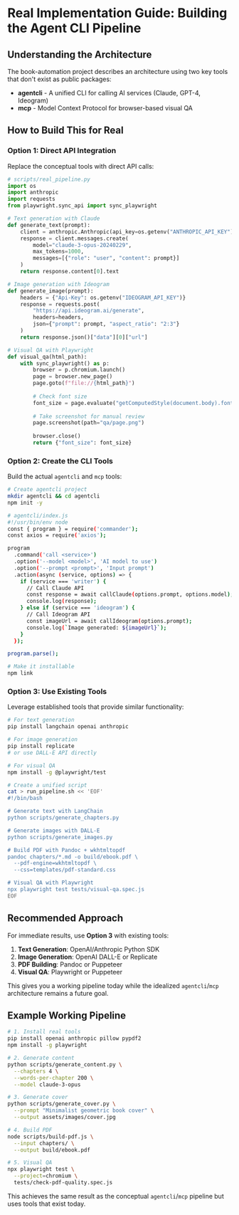 # Real Implementation Guide: Building the Agent CLI Pipeline

## Understanding the Architecture

The book-automation project describes an architecture using two key tools that don't exist as public packages:
- **agentcli** - A unified CLI for calling AI services (Claude, GPT-4, Ideogram)
- **mcp** - Model Context Protocol for browser-based visual QA

## How to Build This for Real

### Option 1: Direct API Integration

Replace the conceptual tools with direct API calls:

```python
# scripts/real_pipeline.py
import os
import anthropic
import requests
from playwright.sync_api import sync_playwright

# Text generation with Claude
def generate_text(prompt):
    client = anthropic.Anthropic(api_key=os.getenv("ANTHROPIC_API_KEY"))
    response = client.messages.create(
        model="claude-3-opus-20240229",
        max_tokens=1000,
        messages=[{"role": "user", "content": prompt}]
    )
    return response.content[0].text

# Image generation with Ideogram
def generate_image(prompt):
    headers = {"Api-Key": os.getenv("IDEOGRAM_API_KEY")}
    response = requests.post(
        "https://api.ideogram.ai/generate",
        headers=headers,
        json={"prompt": prompt, "aspect_ratio": "2:3"}
    )
    return response.json()["data"][0]["url"]

# Visual QA with Playwright
def visual_qa(html_path):
    with sync_playwright() as p:
        browser = p.chromium.launch()
        page = browser.new_page()
        page.goto(f"file://{html_path}")
        
        # Check font size
        font_size = page.evaluate("getComputedStyle(document.body).fontSize")
        
        # Take screenshot for manual review
        page.screenshot(path="qa/page.png")
        
        browser.close()
        return {"font_size": font_size}
```

### Option 2: Create the CLI Tools

Build the actual `agentcli` and `mcp` tools:

```bash
# Create agentcli project
mkdir agentcli && cd agentcli
npm init -y

# agentcli/index.js
#!/usr/bin/env node
const { program } = require('commander');
const axios = require('axios');

program
  .command('call <service>')
  .option('--model <model>', 'AI model to use')
  .option('--prompt <prompt>', 'Input prompt')
  .action(async (service, options) => {
    if (service === 'writer') {
      // Call Claude API
      const response = await callClaude(options.prompt, options.model);
      console.log(response);
    } else if (service === 'ideogram') {
      // Call Ideogram API
      const imageUrl = await callIdeogram(options.prompt);
      console.log(`Image generated: ${imageUrl}`);
    }
  });

program.parse();

# Make it installable
npm link
```

### Option 3: Use Existing Tools

Leverage established tools that provide similar functionality:

```bash
# For text generation
pip install langchain openai anthropic

# For image generation  
pip install replicate
# or use DALL-E API directly

# For visual QA
npm install -g @playwright/test

# Create a unified script
cat > run_pipeline.sh << 'EOF'
#!/bin/bash

# Generate text with LangChain
python scripts/generate_chapters.py

# Generate images with DALL-E
python scripts/generate_images.py

# Build PDF with Pandoc + wkhtmltopdf
pandoc chapters/*.md -o build/ebook.pdf \
  --pdf-engine=wkhtmltopdf \
  --css=templates/pdf-standard.css

# Visual QA with Playwright
npx playwright test tests/visual-qa.spec.js
EOF
```

## Recommended Approach

For immediate results, use **Option 3** with existing tools:

1. **Text Generation**: OpenAI/Anthropic Python SDK
2. **Image Generation**: OpenAI DALL-E or Replicate
3. **PDF Building**: Pandoc or Puppeteer
4. **Visual QA**: Playwright or Puppeteer

This gives you a working pipeline today while the idealized `agentcli`/`mcp` architecture remains a future goal.

## Example Working Pipeline

```bash
# 1. Install real tools
pip install openai anthropic pillow pypdf2
npm install -g playwright

# 2. Generate content
python scripts/generate_content.py \
  --chapters 4 \
  --words-per-chapter 200 \
  --model claude-3-opus

# 3. Generate cover
python scripts/generate_cover.py \
  --prompt "Minimalist geometric book cover" \
  --output assets/images/cover.jpg

# 4. Build PDF
node scripts/build-pdf.js \
  --input chapters/ \
  --output build/ebook.pdf

# 5. Visual QA
npx playwright test \
  --project=chromium \
  tests/check-pdf-quality.spec.js
```

This achieves the same result as the conceptual `agentcli`/`mcp` pipeline but uses tools that exist today.